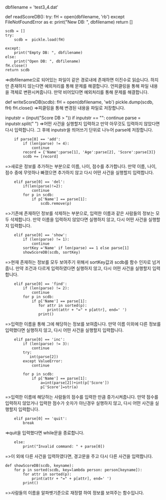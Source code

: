 dbfilename = 'test3_4.dat'

def readScoreDB():
    try:
        fH = open(dbfilename, 'rb')
    except FileNotFoundError as e:
        print("New DB: ", dbfilename)
        return []

    scdb = []
    try:
        scdb =  pickle.load(fH)

    except:
        print("Empty DB: ", dbfilename)
    else:
        print("Open DB: ", dbfilename)
    fH.close()
    return scdb
=>dbfilename으로 되어있는 파일이 같은 경로내에 존재하면 이진수로 읽습니다. 하지만 존재하지 않는다면 예외처리를 통해 
  문제를 해결합니다. 언피클링을 통해 파일 내용을 객체로 변환시켜줍니다. 만약 비어있다면 예외처리를 통해 문제를 해결합니다.


def writeScoreDB(scdb):
    fH = open(dbfilename, 'wb')
    pickle.dump(scdb, fH)
    fH.close()
=>피클링을 통해 변경된 내용을 파일로 저장합니다.



 inputstr = (input("Score DB > "))
        if inputstr == "": continue
        parse = inputstr.split(" ")
=>어떤 사건을 실행할지 입력하고 만약 아무것도 입력하지 않았다면 다시 입력합니다. 
그 후에 inputstr을 띄어쓰기 단위로 나누어 parse에 저장합니다.


        if parse[0] == 'add':
            if (len(parse) != 4):
                continue
            record = {'Name':parse[1], 'Age':parse[2], 'Score':parse[3]}
            scdb += [record]
=>새로운 정보를 추가하는 부분으로 이름, 나이, 점수를 추가합니다.
  만약 이름, 나이, 점수 중에 무엇하나 빠졌으면 추가하지 않고 다시 어떤 사건을 실행할지 입력합니다.


        elif parse[0] == 'del':
            if(len(parse)!=2):
                continue
            for p in scdb:
                if p['Name'] == parse[1]:
                    scdb.remove(p)
=>기존에 존재하던 정보를 삭제하는 부분으로, 입력한 이름과 같은 사람들의 정보는 모두 삭제합니다.
  만약 이름을 입력하지 않았다면 실행하지 않고, 다시 어떤 사건을 실행할지 입력합니다.


        elif parse[0] == 'show':
            if (len(parse) != 1):
                continue
            sortKey ='Name' if len(parse) == 1 else parse[1]
            showScoreDB(scdb, sortKey)
=>현재 존재하는 정보를 모두 보여주기 위해서 sortKey값과 scdb를 함수 인자로 넘겨줍니. 
  만약 조건과 다르게 입력하였다면 실행하지 않고, 다시 어떤 사건을 실행할지 입력합니다.
 


        elif parse[0] == 'find':
            if (len(parse) != 2):
                continue
            for p in scdb:
                if p['Name'] == parse[1]:
                   for attr in sorted(p):
                       print(attr + "=" + p[attr], end=' ')
                   print()
=>입력한 이름을 통해 그에 해당하는 정보를 보여줍니다. 
  만약 이름 이외에 다른 정보를 입력했다면 실행하지 않고, 다시 어떤 사건을 실행할지 입력합니다.


        elif parse[0] == 'inc':
            if (len(parse) != 3):
                continue
            try:
               int(parse[2])
            except ValueError:
                continue

            for p in scdb:
                if p['Name'] == parse[1]:
                    a=int(parse[2])+int(p['Score'])
                    p['Score']=str(a)
=>입력한 이름에 해당하는 사람들의 점수를 입력한 만큼 증가시켜줍니다.
  만약 점수를 입력하지 않았거나 입력한 점수가 숫자가 아닌경우 실행하지 않고, 다시 어떤 사건을 실행할지 입력합니다.


        elif parse[0] == 'quit':
            break
=>quit을 입력했다면 while문을 종료합니다.


        else:
            print("Invalid command: " + parse[0])
=>이 외에 다른 사건을 입력하였다면, 경고문을 주고 다시 다른 사건을 입력합니다.


	def showScoreDB(scdb, keyname):
    	for p in sorted(scdb, key=lambda person: person[keyname]):
        	for attr in sorted(p):
            	print(attr + "=" + p[attr], end=' ')
        	print()
=>사람들의 이름을 알파벳기준으로 재정렬 하여 정보를 보여주는 함수입니다. 




